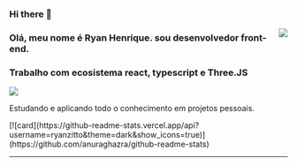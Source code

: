 ### Hi there 👋

<img align='right' src="https://github-readme-stats.vercel.app/api?username=iuricode&show_icons=true&title_color=783c00&text_color=af552e&icon_color=783c00&bg_color=f8efd4&cache_seconds=2300">

### Olá, meu nome é Ryan Henrique. sou desenvolvedor front-end.
### Trabalho com ecosistema react, typescript e Three.JS 

<img src="https://img.shields.io/static/v1?label=Overview&message=RYAN&color=f8efd4&style=for-the-badge&logo=GitHub">

<p> Estudando e aplicando todo o conhecimento em projetos pessoais.</p>
[![card](https://github-readme-stats.vercel.app/api?username=ryanzitto&theme=dark&show_icons=true)](https://github.com/anuraghazra/github-readme-stats)
<hr>
